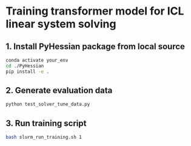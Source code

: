 # Training transformer model for ICL linear system solving

## 1. Install PyHessian package from local source

```bash
conda activate your_env
cd ./PyHessian
pip install -e .
```

## 2. Generate evaluation data

```bash
python test_solver_tune_data.py
```

## 3. Run training script

```bash
bash slurm_run_training.sh 1
```

